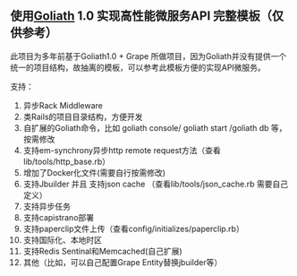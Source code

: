 ## 使用[Goliath](https://github.com/postrank-labs/goliath) 1.0 实现高性能微服务API 完整模板（仅供参考）

此项目为多年前基于Goliath1.0 + Grape 所做项目，因为Goliath并没有提供一个统一的项目结构，故抽离的模板，可以参考此模板方便的实现API微服务。

支持：

1. 异步Rack Middleware
2. 类Rails的项目目录结构，方便开发
3. 自扩展的Goliath命令，比如 goliath console/ goliath start /goliath db 等，按需修改
4. 支持em-synchrony异步http remote request方法（查看lib/tools/http_base.rb）
5. 增加了Docker化文件(需要自行按需修改)
6. 支持Jbuilder 并且 支持json cache （查看lib/tools/json_cache.rb 需要自己定义）
7. 支持异步任务
8. 支持capistrano部署
9. 支持paperclip文件上传（查看config/initializes/paperclip.rb）
10. 支持国际化、本地时区
11. 支持Redis Sentinal和Memcached(自己扩展)
12. 其他（比如，可以自己配置Grape Entity替换jbuilder等）

